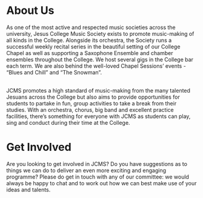# About Us

As one of the most active and respected music societies across the university, Jesus College Music Society exists to
promote music-making of all kinds in the College. Alongside its orchestra, the Society runs a successful weekly
recital series in the beautiful setting of our College Chapel as well as supporting a Saxophone Ensemble and chamber
ensembles throughout the College. We host several gigs in the College bar each term.  We are also behind the well-loved
Chapel Sessions’ events -  “Blues and Chill” and “The Snowman”.

<br/>
JCMS promotes a high standard of music-making from the many talented Jesuans across the College but also aims to provide
opportunities for students to partake in fun, group activities to take a break from their studies. With an orchestra, chorus,
big band and excellent practice facilities, there’s something for everyone with JCMS as students can play, sing and conduct
during their time at the College.

# Get Involved

Are you looking to get involved in JCMS? Do you have suggestions as to things we can do to deliver an even more exciting
and engaging programme? Please do get in touch with any of our committee: we would always be happy to chat and to work
out how we can best make use of your ideas and talents.
